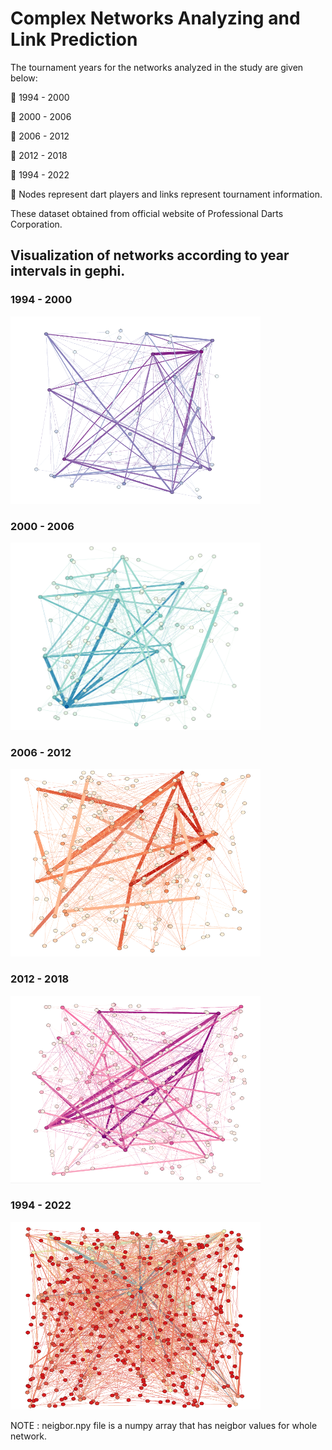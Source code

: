 # Complex Networks Analyzing and Link Prediction

The tournament years for the networks analyzed in the study are given below:

🔸 1994 - 2000

🔸 2000 - 2006

🔸 2006 - 2012

🔸 2012 - 2018

🔸 1994 - 2022

📝 Nodes represent dart players and links represent tournament information.

These dataset obtained from official website of Professional Darts Corporation.

## Visualization of networks according to year intervals in gephi.

### 1994 - 2000

<img src="/images/1994-2000.png" alt="1994-2000" style="height: 300px; width:400px;"/>


### 2000 - 2006

<img src="/images/2000-2006.png" alt="2000-2006" style="height: 300px; width:400px;"/>


### 2006 - 2012

<img src="/images/2006-2012.png" alt="2006-2012" style="height: 300px; width:400px;"/>


### 2012 - 2018

<img src="/images/2012-2018.png" alt="2012-2018" style="height: 300px; width:400px;"/>


### 1994 - 2022

<img src="/images/1994-2022.png" alt="1994-2022" style="height: 300px; width:400px;"/>

NOTE : neigbor.npy file is a numpy array that has neigbor values for whole network.